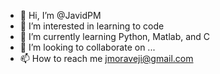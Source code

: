 - 👋 Hi, I’m @JavidPM
- 👀 I’m interested in learning to code
- 🌱 I’m currently learning Python, Matlab, and C
- 💞️ I’m looking to collaborate on ...
- 📫 How to reach me jmoraveji@gmail.com

<!---
JavidPM/JavidPM is a ✨ special ✨ repository because its `README.md` (this file) appears on your GitHub profile.
You can click the Preview link to take a look at your changes.
--->
